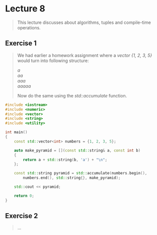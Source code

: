 # Lecture 8

> This lecture discusses about algorithms, tuples and compile-time operations.

## Exercise 1

> We had earlier a homework assignment where a *vector {1, 2, 3, 5}* would turn into following structure:
>
> *a*  
> *aa*  
> *aaa*  
> *aaaaa*  
>
> Now do the same using the *std::accumulate* function.

```cpp
#include <iostream>
#include <numeric>
#include <vector>
#include <string>
#include <utility>

int main()
{
    const std::vector<int> numbers = {1, 2, 3, 5};

    auto make_pyramid = [](const std::string& a, const int b)
    {
        return a + std::string(b, 'a') + "\n";
    };

    const std::string pyramid = std::accumulate(numbers.begin(), 
        numbers.end(), std::string{}, make_pyramid);

    std::cout << pyramid;

    return 0;
}
```

## Exercise 2

> ...

```cpp
```
